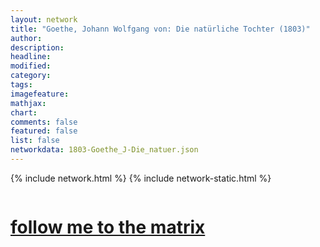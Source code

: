 ```yaml
---
layout: network
title: "Goethe, Johann Wolfgang von: Die natürliche Tochter (1803)"
author:
description:
headline:
modified:
category:
tags: 
imagefeature: 
mathjax: 
chart: 
comments: false
featured: false
list: false
networkdata: 1803-Goethe_J-Die_natuer.json
---
```

{% include network.html %}
{% include network-static.html %}
<div class="row">
  <div class="small-5 small-centered columns"><a href="/matrix38"><h1>follow me to the matrix</h1></a>
</div>
</div>
